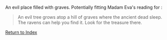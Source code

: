 An evil place filled with graves.
Potentially fitting Madam Eva's reading for :

>An evil tree grows atop a hill of graves where the ancient dead sleep. The ravens can help you find it. Look for the treasure there.

[Return to Index](_index.md)